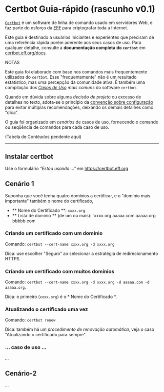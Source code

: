 # Certbot Guia-rápido (rascunho v0.1)

[`Certbot`](https://pt.wikipedia.org/wiki/certbot) é um software de linha de comando usado em servidores Web, e faz parte do esforço da [EFF](https://www.eff.org) para criptografar toda a Internet.

Este guia é destinado a usuários iniciantes e experientes que precisam de uma referência rápida porém aderente aos seus casos de uso. 
Para qualquer detalhe, consulte a **documentação completa do `certbot`** em [certbot.eff.org/docs](https://certbot.eff.org/docs).

NOTAS

Este guia foi elaborado com base nos comandos mais frequentemente utilizados do `certbot`. 
Esse "frequentemente" não é um resultado estatístico, mas uma percepção da comunidade ativa.
É também uma compilação dos *[Casos de Uso](https://en.wikipedia.org/wiki/Use_case) mais comuns* do software `certbot`. 

Quando em dúvida sobre alguma *decisão de projeto* ou excesso de detalhes no texto, 
adota-se o princípio da [convenção sobre configuração](https://pt.wikipedia.org/wiki/Conven%C3%A7%C3%A3o_sobre_configura%C3%A7%C3%A3o) 
para evitar múltiplas recomendações, deixando os demais detalhes como "dica".

O guia foi organizado em *cenários* de casos de uso, fornecendo o comando ou seqüência de comandos para cada caso de uso.


(Tabela de Contéudos pendente aqui)

-----

## Instalar certbot

Use o formulário *"Estou usando ..."* em https://certbot.eff.org

## Cenário 1

Suponha que você tenha quatro domínios a certificar, e o "domínio mais importante" também o nome do certificado,

* ** Nome do Certificado **: `xxxx.org`
* ** Lista de domínio ** (de um ou mais): `xxxx.org aaaaa.com aaaaa.org bbbbb.com

### Criando um certificado com um domínio

Comando: `certbot --cert-name xxxx.org -d xxxx.org`

Dica: use escolher "Seguro" ao selecionar a estratégia de redirecionamento HTTPS.

### Criando um certificado com muitos domínios

Comando: `certbot --cert-name xxxx.org -d xxxx.org -d aaaaa.com -d aaaaa.org`.

Dica: o primeiro (`xxxx.org`) é o * Nome do Certificado *.

### Atualizando o certificado uma vez

Comando: `certbot renew`

Dica: também há um *procedimento de renovação automática*, veja o caso "Atualizando o certificado para sempre".

### ... caso de uso ...
...

## Cenário-2
...
